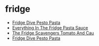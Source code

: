 # fridge

 * [Fridge Dive Pesto Pasta](../../index/f/fridge-dive-pesto-pasta.json)
 * [Everything In The Fridge Pasta Sauce](../../index/e/everything-in-the-fridge-pasta-sauce.json)
 * [The Fridge Scavengers Tomato And Cau](../../index/t/the-fridge-scavengers-tomato-and-cau.json)
 * [Fridge Dive Pesto Pasta](../../index/f/fridge-dive-pesto-pasta.json)
